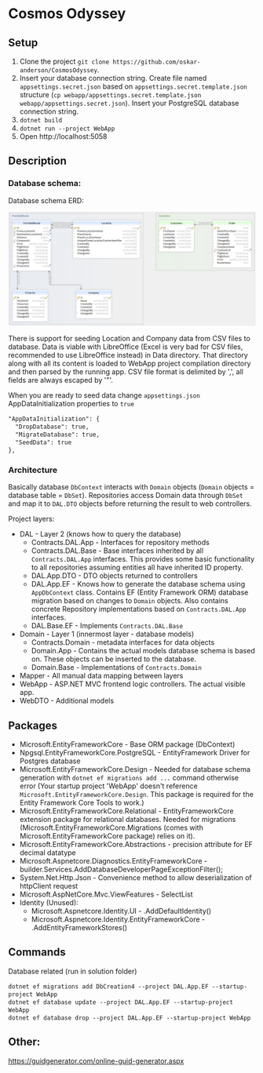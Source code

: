 # Cosmos Odyssey

## Setup
1. Clone the project `git clone https://github.com/oskar-anderson/CosmosOdyssey`.
2. Insert your database connection string. 
Create file named `appsettings.secret.json` based on `appsettings.secret.template.json` structure (`cp webapp/appsettings.secret.template.json webapp/appsettings.secret.json`).
Insert your PostgreSQL database connection string.
3. `dotnet build`
4. `dotnet run --project WebApp`
5. Open http://localhost:5058

## Description

### Database schema:
Database schema ERD:

![Database ERD](./_doc/assets/db_schema_v1.png)

There is support for seeding Location and Company data from CSV files to database.
Data is viable with LibreOffice (Excel is very bad for CSV files, recommended to use LibreOffice instead) in Data directory.
That directory along with all its content is loaded to WebApp project compilation directory and then parsed by the running app.
CSV file format is delimited by ',', all fields are always escaped by '"'.

When you are ready to seed data change `appsettings.json` AppDataInitialization properties to `true`
```
"AppDataInitialization": {
  "DropDatabase": true,
  "MigrateDatabase": true,
  "SeedData": true
},
```

### Architecture
Basically database `DbContext` interacts with `Domain` objects (`Domain` objects = database table = `DbSet`).
Repositories access Domain data through `DbSet` and map it to `DAL.DTO` objects before returning the result to web controllers.

Project layers:
* DAL - Layer 2 (knows how to query the database)
    * Contracts.DAL.App - Interfaces for repository methods
    * Contracts.DAL.Base - Base interfaces inherited by all `Contracts.DAL.App` interfaces.  This provides some basic functionality to all repositories assuming entities all have inherited ID property.
    * DAL.App.DTO - DTO objects returned to controllers
    * DAL.App.EF - Knows how to generate the database schema using `AppDbContext` class. Contains EF (Entity Framework ORM) database migration based on changes to `Domain` objects. Also contains concrete Repository implementations based on `Contracts.DAL.App` interfaces.
    * DAL.Base.EF - Implements `Contracts.DAL.Base`
* Domain - Layer 1 (innermost layer - database models)
    * Contracts.Domain - metadata interfaces for data objects
    * Domain.App - Contains the actual models database schema is based on. These objects can be inserted to the database.
    * Domain.Base - Implementations of `Contracts.Domain`
* Mapper - All manual data mapping between layers
* WebApp - ASP.NET MVC frontend logic controllers. The actual visible app.
* WebDTO - Additional models


## Packages
* Microsoft.EntityFrameworkCore - Base ORM package (DbContext)
* Npgsql.EntityFrameworkCore.PostgreSQL - EntityFramework Driver for Postgres database
* Microsoft.EntityFrameworkCore.Design - Needed for database schema generation with `dotnet ef migrations add ...` command otherwise error (Your startup project 'WebApp' doesn't reference `Microsoft.EntityFrameworkCore.Design`. This package is required for the Entity Framework Core Tools to work.)
* Microsoft.EntityFrameworkCore.Relational - EntityFrameworkCore extension package for relational databases. Needed for migrations (Microsoft.EntityFrameworkCore.Migrations (comes with Microsoft.EntityFrameworkCore package) relies on it).
* Microsoft.EntityFrameworkCore.Abstractions - precision attribute for EF decimal datatype
* Microsoft.Aspnetcore.Diagnostics.EntityFrameworkCore - builder.Services.AddDatabaseDeveloperPageExceptionFilter();
* System.Net.Http.Json - Convenience method to allow deserialization of httpClient request
* Microsoft.AspNetCore.Mvc.ViewFeatures - SelectList
* Identity (Unused):
  * Microsoft.Aspnetcore.Identity.UI - .AddDefaultIdentity()
  * Microsoft.Aspnetcore.Identity.EntityFrameworkCore - .AddEntityFrameworkStores()

## Commands
Database related (run in solution folder)
~~~
dotnet ef migrations add DbCreation4 --project DAL.App.EF --startup-project WebApp
dotnet ef database update --project DAL.App.EF --startup-project WebApp
dotnet ef database drop --project DAL.App.EF --startup-project WebApp
~~~

## Other:
https://guidgenerator.com/online-guid-generator.aspx
